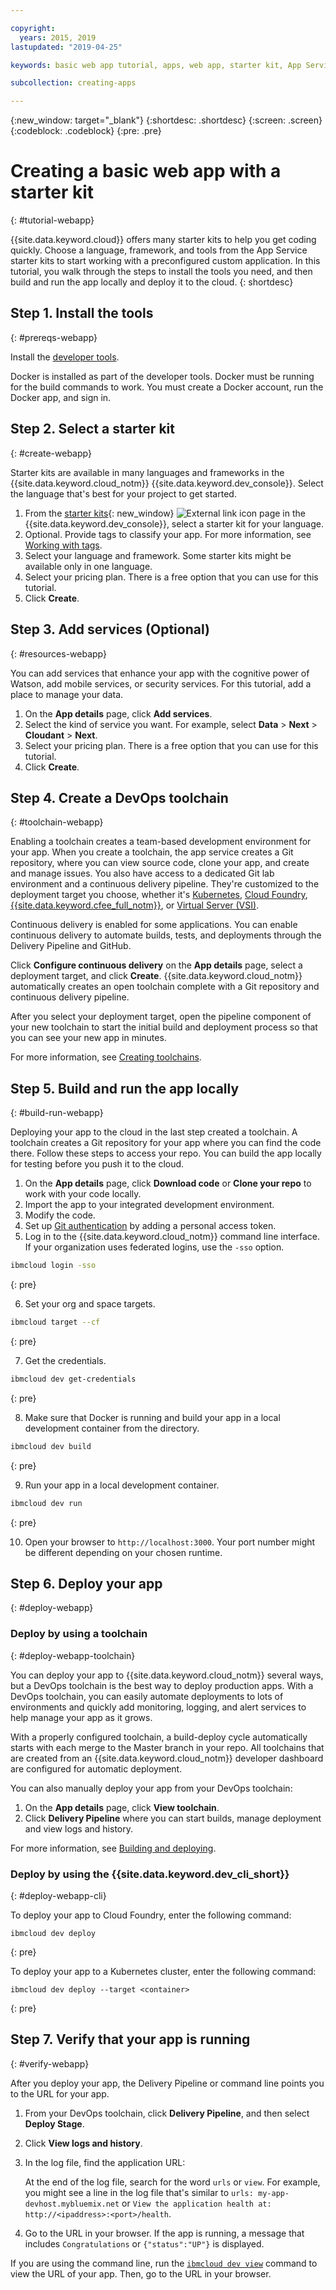 ```yaml
---

copyright:
  years: 2015, 2019
lastupdated: "2019-04-25"

keywords: basic web app tutorial, apps, web app, starter kit, App Service, developer tools, DevOps toolchain, basic app, create basic web app

subcollection: creating-apps

---
```


{:new_window: target="_blank"}
{:shortdesc: .shortdesc}
{:screen: .screen}
{:codeblock: .codeblock}
{:pre: .pre}

# Creating a basic web app with a starter kit
{: #tutorial-webapp}

{{site.data.keyword.cloud}} offers many starter kits to help you get coding quickly. Choose a language, framework, and tools from the App Service starter kits to start working with a preconfigured custom application. In this tutorial, you walk through the steps to install the tools you need, and then build and run the app locally and deploy it to the cloud.
{: shortdesc}

## Step 1. Install the tools
{: #prereqs-webapp}

Install the [developer tools](/docs/cli?topic=cloud-cli-ibmcloud-cli).

Docker is installed as part of the developer tools. Docker must be running for the build commands to work. You must create a Docker account, run the Docker app, and sign in.

## Step 2. Select a starter kit
{: #create-webapp}

Starter kits are available in many languages and frameworks in the {{site.data.keyword.cloud_notm}} {{site.data.keyword.dev_console}}. Select the language that's best for your project to get started.

1. From the [starter kits](https://{DomainName}/developer/appservice/starter-kits/){: new_window} ![External link icon](../../icons/launch-glyph.svg "External link icon") page in the {{site.data.keyword.dev_console}}, select a starter kit for your language.
2. Optional. Provide tags to classify your app. For more information, see [Working with tags](/docs/resources?topic=resources-tag).
3. Select your language and framework. Some starter kits might be available only in one language.
4. Select your pricing plan. There is a free option that you can use for this tutorial.
5. Click **Create**.

## Step 3. Add services (Optional)
{: #resources-webapp}

You can add services that enhance your app with the cognitive power of Watson, add mobile services, or security services. For this tutorial, add a place to manage your data.

1. On the **App details** page, click **Add services**.
2. Select the kind of service you want. For example, select **Data** > **Next** > **Cloudant** > **Next**.
3. Select your pricing plan. There is a free option that you can use for this tutorial.
4. Click **Create**.

## Step 4. Create a DevOps toolchain
{: #toolchain-webapp}

Enabling a toolchain creates a team-based development environment for your app. When you create a toolchain, the app service creates a Git repository, where you can view source code, clone your app, and create and manage issues. You also have access to a dedicated Git lab environment and a continuous delivery pipeline. They're customized to the deployment target you choose, whether it's [Kubernetes](/docs/containers?topic=containers-getting-started), [Cloud Foundry](/docs/cloud-foundry-public?topic=cloud-foundry-public-about-cf), [{{site.data.keyword.cfee_full_notm}}](/docs/cloud-foundry?topic=cloud-foundry-about), or [Virtual Server (VSI)](/docs/vsi?topic=virtual-servers-getting-started-with-virtual-servers).

Continuous delivery is enabled for some applications. You can enable continuous delivery to automate builds, tests, and deployments through the Delivery Pipeline and GitHub.

Click **Configure continuous delivery** on the **App details** page, select a deployment target, and click **Create**. {{site.data.keyword.cloud_notm}} automatically creates an open toolchain complete with a Git repository and continuous delivery pipeline.

After you select your deployment target, open the pipeline component of your new toolchain to start the initial build and deployment process so that you can see your new app in minutes.

For more information, see [Creating toolchains](/docs/services/ContinuousDelivery?topic=ContinuousDelivery-toolchains_getting_started).

## Step 5. Build and run the app locally
{: #build-run-webapp}

Deploying your app to the cloud in the last step created a toolchain. A toolchain creates a Git repository for your app where you can find the code there. Follow these steps to access your repo. You can build the app locally for testing before you push it to the cloud.

1. On the **App details** page, click **Download code** or **Clone your repo** to work with your code locally.
2. Import the app to your integrated development environment.
3. Modify the code.
4. Set up [Git authentication](/docs/services/ContinuousDelivery?topic=ContinuousDelivery-git_working#git_authentication) by adding a personal access token.
5. Log in to the {{site.data.keyword.cloud_notm}} command line interface. If your organization uses federated logins, use the `-sso` option.

  ```bash
  ibmcloud login -sso
  ```
  {: pre}

6. Set your org and space targets.

  ```bash
  ibmcloud target --cf
  ```
  {: pre}

7. Get the credentials.

  ```bash
  ibmcloud dev get-credentials
  ```
  {: pre}

8. Make sure that Docker is running and build your app in a local development container from the directory.

  ```bash
  ibmcloud dev build
  ```
  {: pre}

9. Run your app in a local development container.

  ```bash
  ibmcloud dev run
  ```
  {: pre}

10. Open your browser to `http://localhost:3000`. Your port number might be different depending on your chosen runtime.

## Step 6. Deploy your app
{: #deploy-webapp}

### Deploy by using a toolchain
{: #deploy-webapp-toolchain}

You can deploy your app to {{site.data.keyword.cloud_notm}} several ways, but a DevOps toolchain is the best way to deploy production apps. With a DevOps toolchain, you can easily automate deployments to lots of environments and quickly add monitoring, logging, and alert services to help manage your app as it grows.

With a properly configured toolchain, a build-deploy cycle automatically starts with each merge to the Master branch in your repo. All toolchains that are created from an {{site.data.keyword.cloud_notm}} developer dashboard are configured for automatic deployment.

You can also manually deploy your app from your DevOps toolchain:

1. On the **App details** page, click **View toolchain**.
2. Click **Delivery Pipeline** where you can start builds, manage deployment and view logs and history.

For more information, see [Building and deploying](/docs/services/ContinuousDelivery?topic=ContinuousDelivery-deliverypipeline_build_deploy).

### Deploy by using the {{site.data.keyword.dev_cli_short}}
{: #deploy-webapp-cli}

To deploy your app to Cloud Foundry, enter the following command:
```
ibmcloud dev deploy
```
{: pre}

To deploy your app to a Kubernetes cluster, enter the following command:
```
ibmcloud dev deploy --target <container>
```
{: pre}

## Step 7. Verify that your app is running
{: #verify-webapp}

After you deploy your app, the Delivery Pipeline or command line points you to the URL for your app.

1. From your DevOps toolchain, click **Delivery Pipeline**, and then select **Deploy Stage**.
2. Click **View logs and history**.
3. In the log file, find the application URL:

    At the end of the log file, search for the word `urls` or `view`. For example, you might see a line in the log file that's similar to `urls: my-app-devhost.mybluemix.net` or `View the application health at: http://<ipaddress>:<port>/health`.

4. Go to the URL in your browser. If the app is running, a message that includes `Congratulations` or `{"status":"UP"}` is displayed.

If you are using the command line, run the [`ibmcloud dev view`](/docs/cli/idt?topic=cloud-cli-idt-cli#view) command to view the URL of your app. Then, go to the URL in your browser.